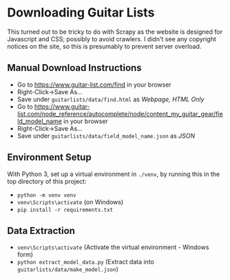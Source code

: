Downloading Guitar Lists
========================

This turned out to be tricky to do with Scrapy as the website is designed for Javascript and CSS;
possibly to avoid crawlers.  I didn't see any copyright notices on the site, so this is presumably to prevent server overload.

Manual Download Instructions
----------------------------

* Go to https://www.guitar-list.com/find in your browser
* Right-Click->Save As...
* Save under `guitarlists/data/find.html` as *Webpage, HTML Only*
* Go to https://www.guitar-list.com/node_reference/autocomplete/node/content_my_guitar_gear/field_model_name in your browser
* Right-Click->Save As...
* Save under `guitarlists/data/field_model_name.json` as *JSON*

Environment Setup
-----------------

With Python 3, set up a virtual environment in `./venv`, by running this in the top directory of this project:
* `python -m venv venv`
* `venv\Scripts\activate` (on Windows)
* `pip install -r requirements.txt`

Data Extraction
---------------

* `venv\Scripts\activate` (Activate the virtual environment - Windows form)
* `python extract_model_data.py` (Extract data into `guitarlists/data/make_model.json`)